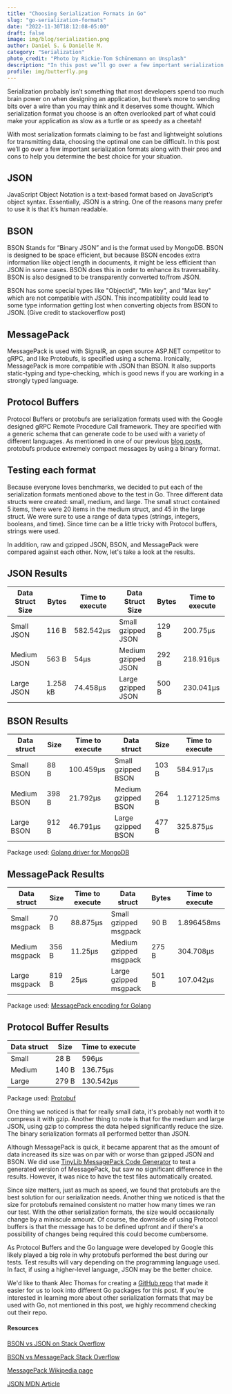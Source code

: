 ```yaml
---
title: "Choosing Serialization Formats in Go"
slug: "go-serialization-formats"
date: "2022-11-30T18:12:08-05:00"
draft: false
image: img/blog/serialization.png
author: Daniel S. & Danielle M.
category: "Serialization"
photo_credit: "Photo by Rickie-Tom Schünemann on Unsplash"
description: "In this post we’ll go over a few important serialization formats along with their pros and cons to help you determine the best choice for your situation."
profile: img/butterfly.png
---
```


Serialization probably isn’t something that most developers spend too much brain power on when designing an application, but there’s more to sending bits over a wire than you may think and it deserves some thought. Which serialization format you choose is an often overlooked part of what could make your application as slow as  a turtle or as speedy as a cheetah!

<!--more-->

With most serialization formats claiming to be fast and lightweight solutions for transmitting data, choosing the optimal one can be difficult. In this post we’ll go over a few important serialization formats along with their pros and cons to help you determine the best choice for your situation.

## JSON

JavaScript Object Notation is a text-based format based on JavaScript’s object syntax. Essentially, JSON is a string. One of the reasons many prefer to use it is that it’s human readable.

## BSON

BSON Stands for “Binary JSON” and is the format used by MongoDB. BSON is designed to be space efficient, but because BSON encodes extra information like object length in documents, it might be less efficient than JSON in some cases. BSON does this in order to enhance its traversability. BSON is also designed to be transparently converted to/from JSON.

BSON has some special types like "ObjectId", "Min key", and “Max key" which are not compatible with JSON. This incompatibility could lead to some type information getting lost when converting objects from BSON to JSON. (Give credit to stackoverflow post) 

## MessagePack

MessagePack is used with SignalR, an open source ASP.NET competitor to gRPC, and like Protobufs, is specified using a schema. Ironically, MessagePack is more compatible with JSON than BSON. It also supports static-typing and type-checking, which is good news if you are working in a strongly typed language.

## Protocol Buffers

Protocol Buffers or protobufs are serialization formats used with the Google designed gRPC Remote Procedure Call framework. They are specified with a generic schema that can generate code to be used with a variety of different languages. As mentioned in one of our previous [blog posts](https://rotational.io/blog/what-are-protocol-buffers/), protobufs produce extremely compact messages by using a binary format. 

## Testing each format

Because everyone loves benchmarks, we decided to put each of the serialization formats mentioned above to the test in Go. Three different data structs were created: small, medium, and large. The small struct contained 5 items, there were 20 items in the medium struct, and 45 in the large struct. We were sure to use a range of data types (strings, integers, booleans, and time). Since time can be a little tricky with Protocol buffers, strings were used.

In addition, raw and gzipped JSON, BSON, and MessagePack were compared against each other. Now, let's take a look at the results.

## JSON Results

| Data Struct Size   |  Bytes |  Time to execute | Data Struct Size   |  Bytes | Time to execute |
|---|---|---|---|---|---|
| Small JSON  | 116 B | 582.542µs | Small gzipped JSON | 129 B | 200.75µs |
| Medium JSON  | 563 B | 54µs | Medium gzipped JSON | 292 B | 218.916µs |
| Large JSON  | 1.258 kB | 74.458µs | Large gzipped JSON | 500 B | 230.041µs |

## BSON Results

| Data struct |  Size |  Time to execute | Data struct |  Size |  Time to execute |
|---|---|---|---|---|---|
| Small BSON  | 88 B  | 100.459µs | Small gzipped BSON  | 103 B | 584.917µs |
| Medium BSON  | 398 B | 21.792µs | Medium gzipped BSON | 264 B | 1.127125ms |
| Large BSON  | 912 B | 46.791µs | Large gzipped BSON | 477 B | 325.875µs |

Package used: [Golang driver for MongoDB](https://github.com/mongodb/mongo-go-driver)

## MessagePack Results

| Data struct |  Size |  Time to execute | Data struct |  Bytes |  Time to execute|
|---|---|---|---|---|---|
| Small msgpack | 70 B | 88.875µs | Small gzipped msgpack | 90 B | 1.896458ms |
| Medium msgpack | 356 B | 11.25µs | Medium gzipped msgpack | 275 B | 304.708µs |
| Large msgpack | 819 B | 25µs | Large gzipped msgpack | 501 B | 107.042µs |

Package used: [MessagePack encoding for Golang](github.com/vmihailenco/msgpack)

## Protocol Buffer Results

|Data struct |  Size |  Time to execute |
|---|---|---|
| Small | 28 B | 596µs |
| Medium | 140 B | 136.75µs |
| Large | 279 B | 130.542µs |

Package used: [Protobuf](https://github.com/protocolbuffers/protobuf)

One thing we noticed is that for really small data, it's probably not worth it to compress it with gzip. Another thing to note is that for the medium and large JSON, using gzip to compress the data helped significantly reduce the size. The binary serialization formats all performed better than JSON. 

Although MessagePack is quick, it became apparent that as the amount of data increased its size was on par with or worse than gzipped JSON and BSON. We did use [TinyLib MessagePack Code Generator](https://github.com/tinylib/msgp) to test a generated version of MessagePack, but saw no significant difference in the results. However, it was nice to have the test files automatically created. 

Since size matters, just as much as speed, we found that protobufs are the best solution for our serialization needs. Another thing we noticed is that the size for protobufs remained consistent no matter how many times we ran our test. With the other serialization formats, the size would occasionally change by a miniscule amount. Of course, the downside of using Protocol buffers is that the message has to be defined upfront and if there's a possibility of changes being required this could become cumbersome.

As Protocol Buffers and the Go language were developed by Google this likely played a big role in why protobufs performed the best during our tests. Test results will vary depending on the programming language used. In fact, if using a higher-level language, JSON may be the better choice. 

We'd like to thank Alec Thomas for creating a [GitHub repo](https://github.com/alecthomas/go_serialization_benchmarks) that made it easier for us to look into different Go packages for this post. If you're interested in learning more about other serialization formats that may be used with Go, not mentioned in this post, we highly recommend checking out their repo.

#### Resources
[BSON vs JSON on Stack Overflow](https://stackoverflow.com/questions/12438280/what-is-bson-and-exactly-how-is-it-different-from-json)

[BSON vs MessagePack Stack Overflow](https://stackoverflow.com/questions/6355497/performant-entity-serialization-bson-vs-messagepack-vs-json)

[MessagePack Wikipedia page](https://en.wikipedia.org/wiki/MessagePack)

[JSON MDN Article](https://developer.mozilla.org/en-US/docs/Learn/JavaScript/Objects/JSON) 
